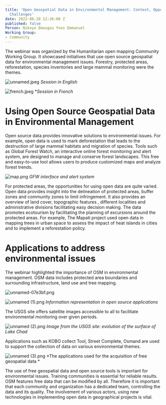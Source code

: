 ```yaml
---
title: 'Open Geospatial Data in Environmental Management: Context, Opportunities and
  Challenges'
date: 2022-06-28 12:26:00 Z
published: false
Person: Nikoyo Emougou Yves Emmanuel
Working Group:
- Community
---
```


The webinar was organized by the Humanitarian open mapping Community Working Group. It showcased initiatives that use open source geospatial data for environmental management issues. Forestry, protected areas, reforestation, species inventories and large mammal monitoring were the themes.

![unnamed.jpeg](/uploads/unnamed.jpeg)
*Session in English*

![french.jpeg](/uploads/french.jpeg)
**Session in French*

# Using Open Source Geospatial Data in Environmental Management 
 
Open source data provides innovative solutions to environmental  issues. For example, open data is used to mark  deforestation that leads to the destruction of large mammal habitats and migration of species. Tools such as Global Forest Watch, an interactive online forest monitoring and alert system, are designed to  manage and conserve forest landscapes. This free and easy-to-use tool allows users to produce customized maps and analyze forest trends.

![map.png](/uploads/map.png)
*GFW interface and alert system*

For protected areas, the opportunities for using open data are quite varied.  Open data provides insight into the delineation of protected areas, buffer zones and community zones to limit infringement. It also provides an overview of land cover, topographic features , different localities and administrative divisions facilitating easy decision making.  The data promotes ecotourism by facilitating the planning of excursions around the protected areas. For example, The Mapati project used  open data in mapping trees in urban space to assess the impact of heat islands in cities and to implement a reforestation policy. 

# Applications to address environmental issues 

The webinar highlighted the importance of OSM in environmental management. OSM data includes protected area boundaries and surrounding infrastructure, land use and tree mapping. 

![unnamed-07e3bf.png](/uploads/unnamed-07e3bf.png)

![unnamed (1).png](/uploads/unnamed%20(1).png)
*Information representation in open source applications*


The USGS site offers satellite images accessible to all to facilitate environmental monitoring over given periods.


![unnamed (2).png](/uploads/unnamed%20(2).png)
*Image from the USGS site: evolution of the surface of Lake Chad*

Applications such as KOBO collect Tool, Street Complete, Osmand are used to support the collection of data on various environmental themes.

![unnamed (3).png](/uploads/unnamed%20(3).png)
*The applications used for the acquisition of free geospatial data
*

The use of free geospatial data and open source tools is important for environmental issues. Training communities is essential for reliable results. OSM features free data that can be modified by all. Therefore it is important that each community and organization has a dedicated team, controlling the data and its quality. The involvement of various actors, using new technologies in implementing open data in geographical projects is vital. 




